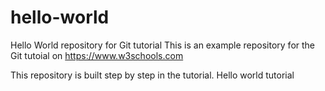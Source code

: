 # hello-world
Hello World repository for Git tutorial
This is an example repository for the Git tutoial on https://www.w3schools.com

This repository is built step by step in the tutorial. 
Hello world tutorial
